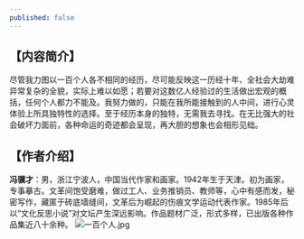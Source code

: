 ```yaml
---
published: false
---
```

## 【内容简介】
尽管我力图以一百个人各不相同的经历，尽可能反映这一历经十年、全社会大劫难异常复杂的全貌，实际上难以如愿；若要对这数亿人经验过的生活做出宏观的概括，任何个人都力不能及。我努力做的，只能在我所能接触到的人中间，进行心灵体验上所具独特性的选择。至于经历本身的独特，无需我去寻找。在无比强大的社会破坏力面前，各种命运的奇迹都会呈现，再大胆的想象也会相形见绌。

## 【作者介绍】
**冯骥才**：男，浙江宁波人，中国当代作家和画家。1942年生于天津。初为画家，专事摹古。文革间饱受磨难，做过工人、业务推销员、教师等，心中有感而发，秘密写作，藏匿于砖底墙缝间，文革后为崛起的伤痕文学运动代表作家。1985年后以“文化反思小说”对文坛产生深远影响。作品题材广泛，形式多样，已出版各种作品集近八十余种。
![一百个人.jpg](https://i.loli.net/2018/11/22/5bf5fd6ec8962.jpg)



